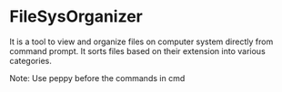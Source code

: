 # FileSysOrganizer
It is a tool to view and organize files on computer system directly from command prompt. It sorts files based on their extension into various categories.

Note: Use peppy before the commands in cmd
